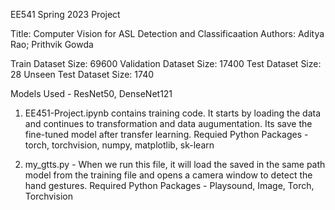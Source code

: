 EE541 Spring 2023 Project 

Title: Computer Vision for ASL Detection and Classificaation
Authors: Aditya Rao; Prithvik Gowda


Train Dataset Size:  69600
Validation Dataset Size:  17400
Test Dataset Size:  28
Unseen Test Dataset Size:  1740


Models Used - ResNet50, DenseNet121

1. EE451-Project.ipynb contains training code. It starts by loading the data and continues to transformation and data augumentation. Its save the fine-tuned model after transfer learning.
Requied Python Packages - torch, torchvision, numpy, matplotlib, sk-learn

2. my_gtts.py - When we run this file, it will load the saved in the same path model from the training file and opens a camera window to detect the hand gestures.
Required Python Packages - Playsound, Image, Torch, Torchvision
